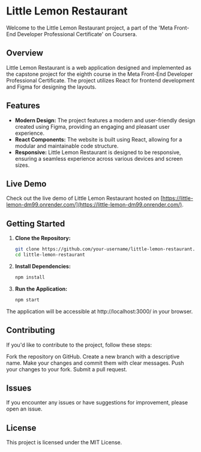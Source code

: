 # Little Lemon Restaurant

Welcome to the Little Lemon Restaurant project, a part of the 'Meta Front-End Developer Professional Certificate' on Coursera.

## Overview

Little Lemon Restaurant is a web application designed and implemented as the capstone project for the eighth course in the Meta Front-End Developer Professional Certificate. The project utilizes React for frontend development and Figma for designing the layouts.

## Features

- **Modern Design:** The project features a modern and user-friendly design created using Figma, providing an engaging and pleasant user experience.
- **React Components:** The website is built using React, allowing for a modular and maintainable code structure.
- **Responsive:** Little Lemon Restaurant is designed to be responsive, ensuring a seamless experience across various devices and screen sizes.

## Live Demo

Check out the live demo of Little Lemon Restaurant hosted on [https://little-lemon-dm99.onrender.com/](https://little-lemon-dm99.onrender.com/).

## Getting Started

1. **Clone the Repository:**
   ```bash
   git clone https://github.com/your-username/little-lemon-restaurant.git
   cd little-lemon-restaurant
   
2. **Install Dependencies:**
   ```bash
   npm install
   
3. **Run the Application:**
   ```bash
   npm start
   
The application will be accessible at http://localhost:3000/ in your browser.

## Contributing
If you'd like to contribute to the project, follow these steps:

   Fork the repository on GitHub.
   Create a new branch with a descriptive name.
   Make your changes and commit them with clear messages.
   Push your changes to your fork.
   Submit a pull request.

## Issues
If you encounter any issues or have suggestions for improvement, please open an issue.

## License
This project is licensed under the MIT License.
